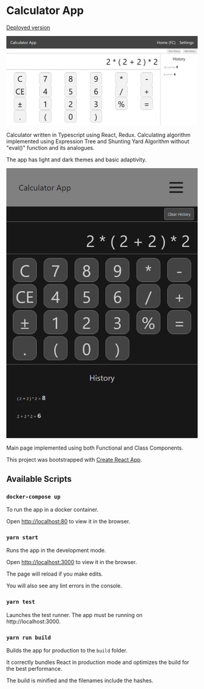 ﻿# Calculator App

[Deployed version](https://calculator-soulcell.netlify.app/)

![Calculator](/docs/screenshot1.png)

Calculator written in Typescript using React, Redux. Calculating algorithm implemented using Expression Tree and Shunting Yard Algorithm without "eval()" function and its analogues.

The app has light and dark themes and basic adaptivity.

![Dark theme mobile](/docs/screenshot2.png)

Main page implemented using both Functional and Class Components.

This project was bootstrapped with [Create React App](https://github.com/facebook/create-react-app).

## Available Scripts

### `docker-compose up`

To run the app in a docker container.

Open [http://localhost:80](http://localhost:80) to view it in the browser.

### `yarn start`

Runs the app in the development mode.

Open [http://localhost:3000](http://localhost:3000) to view it in the browser.

The page will reload if you make edits.

You will also see any lint errors in the console.

### `yarn test`

Launches the test runner. The app must be running on http://localhost:3000.

### `yarn run build`

Builds the app for production to the `build` folder.

It correctly bundles React in production mode and optimizes the build for the best performance.

The build is minified and the filenames include the hashes.
